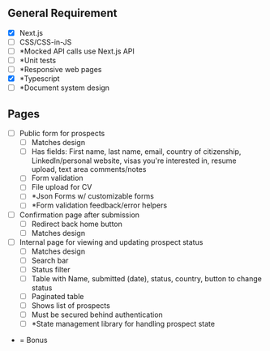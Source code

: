 ## General Requirement

- [x] Next.js
- [ ] CSS/CSS-in-JS
- [ ] \*Mocked API calls use Next.js API
- [ ] \*Unit tests
- [ ] \*Responsive web pages
- [x] \*Typescript
- [ ] \*Document system design

## Pages

- [ ] Public form for prospects
  - [ ] Matches design
  - [ ] Has fields: First name, last name, email, country of citizenship, LinkedIn/personal website, visas you're interested in, resume upload, text area comments/notes
  - [ ] Form validation
  - [ ] File upload for CV
  - [ ] \*Json Forms w/ customizable forms
  - [ ] \*Form validation feedback/error helpers
- [ ] Confirmation page after submission
  - [ ] Redirect back home button
  - [ ] Matches design
- [ ] Internal page for viewing and updating prospect status
  - [ ] Matches design
  - [ ] Search bar
  - [ ] Status filter
  - [ ] Table with Name, submitted (date), status, country, button to change status
  - [ ] Paginated table
  - [ ] Shows list of prospects
  - [ ] Must be secured behind authentication
  - [ ] \*State management library for handling prospect state

* = Bonus
